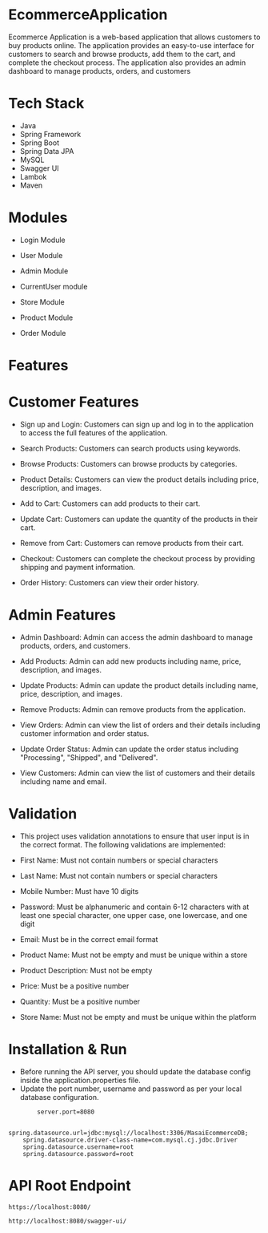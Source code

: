 # EcommerceApplication
 Ecommerce Application is a web-based application that allows customers to buy products online. The application provides an easy-to-use interface for customers to search and browse products, add them to the cart, and complete the checkout process. The application also provides an admin dashboard to manage products, orders, and customers


# Tech Stack
- Java
- Spring Framework
- Spring Boot
- Spring Data JPA
- MySQL
- Swagger UI
- Lambok
- Maven


# Modules

- Login Module

- User Module

- Admin Module
- CurrentUser module

- Store Module
- Product Module
- Order Module


# Features
# Customer Features
- Sign up and Login: Customers can sign up and log in to the application to access the full features of the application.

- Search Products: Customers can search products using keywords.

- Browse Products: Customers can browse products by categories.

- Product Details: Customers can view the product details including price, description, and images.

- Add to Cart: Customers can add products to their cart.

- Update Cart: Customers can update the quantity of the products in their cart.

- Remove from Cart: Customers can remove products from their cart.

- Checkout: Customers can complete the checkout process by providing shipping and payment information.

- Order History: Customers can view their order history.

# Admin Features
- Admin Dashboard: Admin can access the admin dashboard to manage products, orders, and customers.

- Add Products: Admin can add new products including name, price, description, and images.

- Update Products: Admin can update the product details including name, price, description, and images.

- Remove Products: Admin can remove products from the application.

- View Orders: Admin can view the list of orders and their details including customer information and order status.

- Update Order Status: Admin can update the order status including "Processing", "Shipped", and "Delivered".

- View Customers: Admin can view the list of customers and their details including name and email.






# Validation
- This project uses validation annotations to ensure that user input is in the correct format. The following validations are implemented:

- First Name: Must not contain numbers or special characters
- Last Name: Must not contain numbers or special characters
- Mobile Number: Must have 10 digits
- Password: Must be alphanumeric and contain 6-12 characters with at least one special character, one upper case, one lowercase, and one digit
- Email: Must be in the correct email format
- Product Name: Must not be empty and must be unique within a store
- Product Description: Must not be empty
- Price: Must be a positive number
- Quantity: Must be a positive number
- Store Name: Must not be empty and must be unique within the platform



# Installation & Run
 - Before running the API server, you should update the database config inside the application.properties file.
- Update the port number, username and password as per your local database configuration.

```
        server.port=8080

    spring.datasource.url=jdbc:mysql://localhost:3306/MasaiEcommerceDB;
    spring.datasource.driver-class-name=com.mysql.cj.jdbc.Driver
    spring.datasource.username=root
    spring.datasource.password=root

```

# API Root Endpoint
```
https://localhost:8080/
```
```
http://localhost:8080/swagger-ui/
```

